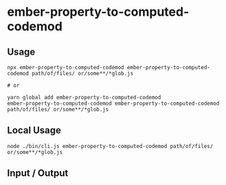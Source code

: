 # ember-property-to-computed-codemod


## Usage

```
npx ember-property-to-computed-codemod ember-property-to-computed-codemod path/of/files/ or/some**/*glob.js

# or

yarn global add ember-property-to-computed-codemod
ember-property-to-computed-codemod ember-property-to-computed-codemod path/of/files/ or/some**/*glob.js
```

## Local Usage
```
node ./bin/cli.js ember-property-to-computed-codemod path/of/files/ or/some**/*glob.js
```

## Input / Output

<!--FIXTURES_TOC_START-->
<!--FIXTURES_TOC_END-->

<!--FIXTURES_CONTENT_START-->
<!--FIXTURES_CONTENT_END-->